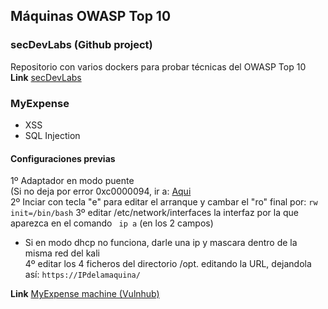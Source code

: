 ## Máquinas OWASP Top 10

### secDevLabs (Github project)
Repositorio con varios dockers para probar técnicas del OWASP Top 10  
**Link** <a href="https://github.com/globocom/secDevLabs">secDevLabs</a>  

### MyExpense
* XSS
* SQL Injection

#### Configuraciones previas
1º Adaptador en modo puente  
(Si no deja por error 0xc0000094, ir a: <a href="https://www.youtube.com/watch?v=-Xqgl4DnKG0"> Aqui </a>  
2º Inciar con tecla "e" para editar el arranque y cambar el "ro" final por: ```rw init=/bin/bash```
3º editar /etc/network/interfaces la interfaz por la que aparezca en el comando ``` ip a``` (en los 2 campos)  
 * Si en modo dhcp no funciona, darle una ip y mascara dentro de la misma red del kali  
4º editar los 4 ficheros del directorio /opt. editando la URL, dejandola así: ```https://IPdelamaquina/```

**Link** <a href="https://www.vulnhub.com/entry/myexpense-1,405/">MyExpense machine (Vulnhub)</a>  


